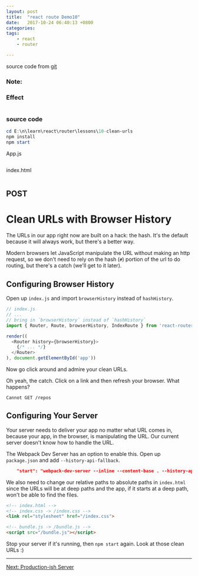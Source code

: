 ```yaml
---
layout: post
title:  "react route Demo10"
date:   2017-10-24 06:40:13 +0800
categories:  
tags: 
    - react
    - router

---  
```


source code from [git](https://github.com/reactjs/react-router-tutorial/tree/master/lessons/10-clean-urls)

### Note: ###



### Effect ###

![]()

### source code ###

```powershell
cd E:\n\learn\react\router\lessons\10-clean-urls
npm install
npm start
```
App.js
```javascript 

```

index.html
```html  

```


## POST ##

# Clean URLs with Browser History

The URLs in our app right now are built on a hack: the hash. It's the
default because it will always work, but there's a better way.

Modern browsers let JavaScript manipulate the URL without making an http
request, so we don't need to rely on the hash (`#`) portion of the url
to do routing, but there's a catch (we'll get to it later).

## Configuring Browser History

Open up `index.js` and import `browserHistory` instead of `hashHistory`.

```js
// index.js
// ...
// bring in `browserHistory` instead of `hashHistory`
import { Router, Route, browserHistory, IndexRoute } from 'react-router'

render((
  <Router history={browserHistory}>
    {/* ... */}
  </Router>
), document.getElementById('app'))
```

Now go click around and admire your clean URLs.

Oh yeah, the catch. Click on a link and then refresh your browser. What
happens?

```
Cannot GET /repos
```

## Configuring Your Server

Your server needs to deliver your app no matter what URL comes in,
because your app, in the browser, is manipulating the URL. Our current
server doesn't know how to handle the URL.

The Webpack Dev Server has an option to enable this. Open up
`package.json` and add `--history-api-fallback`.

```json
    "start": "webpack-dev-server --inline --content-base . --history-api-fallback"
```

We also need to change our relative paths to absolute paths in
`index.html` since the URLs will be at deep paths and the app, if it
starts at a deep path, won't be able to find the files.

```html
<!-- index.html -->
<!-- index.css -> /index.css -->
<link rel="stylesheet" href="/index.css">

<!-- bundle.js -> /bundle.js -->
<script src="/bundle.js"></script>
```

Stop your server if it's running, then `npm start` again. Look at those
clean URLs :)

---

[Next: Production-ish Server](../11-productionish-server/)